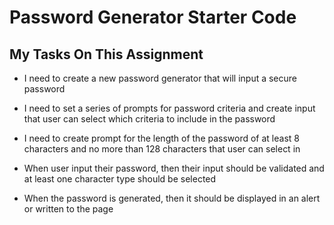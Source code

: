 # Password Generator Starter Code

## My Tasks On This Assignment
* I need to create a new password generator that will input a secure password
* I need to set a series of prompts for password criteria
and create input that user can select which criteria to include in the password
* I need to create prompt for the length of the password
   of at least 8 characters and no more than 128 characters that user can select in
* When user input their password, then their input should be validated and at least one character type should be selected

* When the password is generated, then it should be displayed in an alert or written to the page